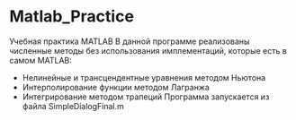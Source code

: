 # Matlab_Practice
Учебная практика MATLAB
В данной программе реализованы численные методы без использования имплементаций, которые есть в самом MATLAB:
* Нелинейные и трансцендентные уравнения методом Ньютона 
* Интерполирование функции методом Лагранжа
* Интегрирование методом трапеций
Программа запускается из файла SimpleDialogFinal.m
